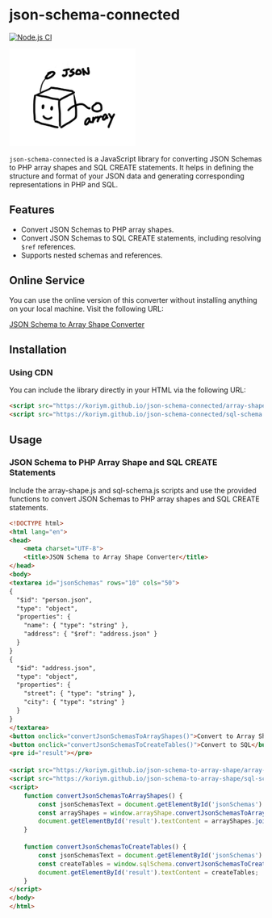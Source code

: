 # json-schema-connected
[![Node.js CI](https://github.com/koriym/json-schema-connected/actions/workflows/nodejs.yml/badge.svg)](https://github.com/koriym/json-schema-to-array-shape/actions/workflows/nodejs.yml)

<img src="images/json-schema-connected.png" width="250px" alt="logo">

`json-schema-connected` is a JavaScript library for converting JSON Schemas to PHP array shapes and SQL CREATE statements. It helps in defining the structure and format of your JSON data and generating corresponding representations in PHP and SQL.

## Features

- Convert JSON Schemas to PHP array shapes.
- Convert JSON Schemas to SQL CREATE statements, including resolving `$ref` references.
- Supports nested schemas and references.

## Online Service

You can use the online version of this converter without installing anything on your local machine. Visit the following URL:

[JSON Schema to Array Shape Converter](https://koriym.github.io/json-schema-connected/)

## Installation

### Using CDN

You can include the library directly in your HTML via the following URL:

```html
<script src="https://koriym.github.io/json-schema-connected/array-shape.js"></script>
<script src="https://koriym.github.io/json-schema-connected/sql-schema.js"></script>
```

## Usage

### JSON Schema to PHP Array Shape and SQL CREATE Statements

Include the array-shape.js and sql-schema.js scripts and use the provided functions to convert JSON Schemas to PHP array shapes and SQL CREATE statements.

```html
<!DOCTYPE html>
<html lang="en">
<head>
    <meta charset="UTF-8">
    <title>JSON Schema to Array Shape Converter</title>
</head>
<body>
<textarea id="jsonSchemas" rows="10" cols="50">
{
  "$id": "person.json",
  "type": "object",
  "properties": {
    "name": { "type": "string" },
    "address": { "$ref": "address.json" }
  }
}
{
  "$id": "address.json",
  "type": "object",
  "properties": {
    "street": { "type": "string" },
    "city": { "type": "string" }
  }
}
</textarea>
<button onclick="convertJsonSchemasToArrayShapes()">Convert to Array Shape</button>
<button onclick="convertJsonSchemasToCreateTables()">Convert to SQL</button>
<pre id="result"></pre>

<script src="https://koriym.github.io/json-schema-to-array-shape/array-shape.js"></script>
<script src="https://koriym.github.io/json-schema-to-array-shape/sql-schema.js"></script>
<script>
    function convertJsonSchemasToArrayShapes() {
        const jsonSchemasText = document.getElementById('jsonSchemas').value;
        const arrayShapes = window.arrayShape.convertJsonSchemasToArrayShapes(jsonSchemasText);
        document.getElementById('result').textContent = arrayShapes.join('\n');
    }

    function convertJsonSchemasToCreateTables() {
        const jsonSchemasText = document.getElementById('jsonSchemas').value;
        const createTables = window.sqlSchema.convertJsonSchemasToCreateTables(jsonSchemasText);
        document.getElementById('result').textContent = createTables;
    }
</script>
</body>
</html>
```
